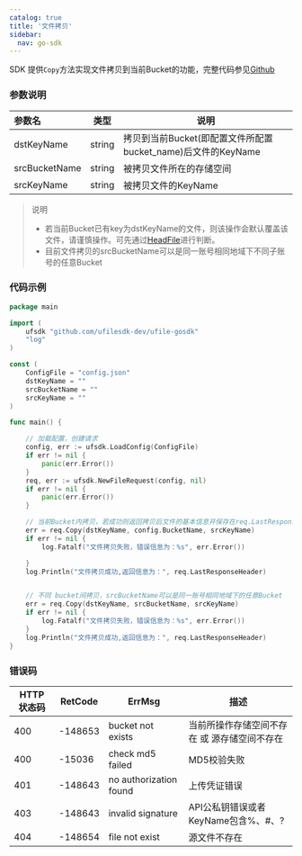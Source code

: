 ```yaml
---
catalog: true  
title: '文件拷贝'
sidebar:
  nav: go-sdk
---
```

SDK 提供`Copy`方法实现文件拷贝到当前Bucket的功能，完整代码参见[Github](https://github.com/ufilesdk-dev/ufile-gosdk/blob/master/file.go)

### 参数说明

| 参数名                              |  类型 		| 说明								|
| :---------------------------------- | ----------- | ----------------------------------|
| dstKeyName 		| string | 拷贝到当前Bucket(即配置文件所配置bucket_name)后文件的KeyName	|
| srcBucketName		| string | 被拷贝文件所在的存储空间 |
| srcKeyName		| string | 被拷贝文件的KeyName |

> 说明
> * 若当前Bucket已有key为dstKeyName的文件，则该操作会默认覆盖该文件，请谨慎操作。可先通过[HeadFile](https://ushare.ucloudadmin.com/pages/viewpage.action?pageId=62079294)进行判断。
> * 目前文件拷贝的srcBucketName可以是同一账号相同地域下不同子账号的任意Bucket

### 代码示例

<div class="copyable" markdown="1">

```go
package main

import (
	ufsdk "github.com/ufilesdk-dev/ufile-gosdk"
	"log"
)

const (
	ConfigFile = "config.json"
	dstKeyName = ""
	srcBucketName = ""
	srcKeyName = ""
)

func main() {

	// 加载配置，创建请求
	config, err := ufsdk.LoadConfig(ConfigFile)
	if err != nil {
		panic(err.Error())
	}
	req, err := ufsdk.NewFileRequest(config, nil)
	if err != nil {
		panic(err.Error())
	}

	// 当前Bucket内拷贝，若成功则返回拷贝后文件的基本信息并保存在req.LastResponseHeader中
	err = req.Copy(dstKeyName, config.BucketName, srcKeyName)
	if err != nil {
		log.Fatalf("文件拷贝失败，错误信息为：%s", err.Error())

	}
	log.Println("文件拷贝成功,返回信息为：", req.LastResponseHeader)


	// 不同 bucket间拷贝，srcBucketName可以是同一账号相同地域下的任意Bucket
	err = req.Copy(dstKeyName, srcBucketName, srcKeyName)
	if err != nil {
		log.Fatalf("文件拷贝失败，错误信息为：%s", err.Error())
	}
	log.Println("文件拷贝成功,返回信息为：", req.LastResponseHeader)
}
```
</div>

### 错误码

| HTTP 状态码 | RetCode | ErrMsg                 | 描述                                |
| ----------- | ------- | ---------------------- | ----------------------------------- |
| 400         | -148653 | bucket not exists      | 当前所操作存储空间不存在 或 源存储空间不存在                      |
| 400         | -15036  | check md5 failed       | MD5校验失败                         |
| 401         | -148643 | no authorization found | 上传凭证错误                        |
| 403         | -148643 | invalid signature      | API公私钥错误或者KeyName包含%、#、? |
| 404         | -148654 | file not exist         | 源文件不存在                        |



